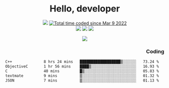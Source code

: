 # <div align='center' >Hello, developer</div>

<div align='center'>
  <a ><img src="https://img.shields.io/badge/dynamic/json?url=https%3A%2F%2Fapi.swo.moe%2Fstats%2Fgithub%2FFree-Aaron-Li&query=count&color=181717&label=GitHub&labelColor=282c34&logo=github&suffix=+follows&cacheSeconds=3600"></a>
  <a href="https://wakatime.com/@fe40087f-8eae-48dc-9950-ad0633db1591"><img src="https://wakatime.com/badge/user/fe40087f-8eae-48dc-9950-ad0633db1591.svg" alt="Total time coded since Mar 9 2022" /></a>
</div>
<div align='center'>
  <a><img src="https://img.shields.io/badge/c%2Fc%2B%2B%2Fc%23-%2375664d"></a> 
  <a><img src="https://img.shields.io/badge/Kotlin%20-%20%2375664D"></a> 
  <a><img src="https://img.shields.io/badge/Shell-75664D"></a> 
</div>

<p align="center">
  <img src="https://readme-typing-svg.demolab.com/?lines=你好!+开发者;Hello!+ developer&font=Fira%20Code&center=true&width=380&height=50&duration=4000&pause=1000">
</p>


<div align='right'>
  <h3>Coding</h3>
</div>

<!--START_SECTION:waka-->

```txt
C++              8 hrs 24 mins   ██████████████████▒░░░░░░   73.24 %
ObjectiveC       1 hr 56 mins    ████▒░░░░░░░░░░░░░░░░░░░░   16.93 %
C                40 mins         █▒░░░░░░░░░░░░░░░░░░░░░░░   05.83 %
textmate         9 mins          ▒░░░░░░░░░░░░░░░░░░░░░░░░   01.32 %
JSON             7 mins          ▒░░░░░░░░░░░░░░░░░░░░░░░░   01.13 %
```

<!--END_SECTION:waka-->




